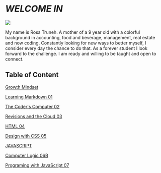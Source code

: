 # *WELCOME IN*


![](pictures/profile-1.jpg)

My name is Rosa Truneh. A mother of a 9 year old with a colorful background in accounting, food and beverage, management, real estate and now coding. Constantly looking for new ways to better myself, I consider every day the chance to do that. As a forever student I look forward to the challenge. I am ready and willing to be taught and open to connect. 

## Table of Content

[Growth Mindset](welcome.md)

[Learning Markdown 01](summary.md)

[The Coder's Computer 02](TextEditor.md)

[Revisions and the Cloud 03](revisions-cloud.md)

[HTML 04](Designing.md)

[Design with CSS 05](chapter11.md)

[JAVASCRIPT](Javascript.md)

[Computer Logic 06B](complogic.md)

[Programing with JavaScript 07](jslab7.md)